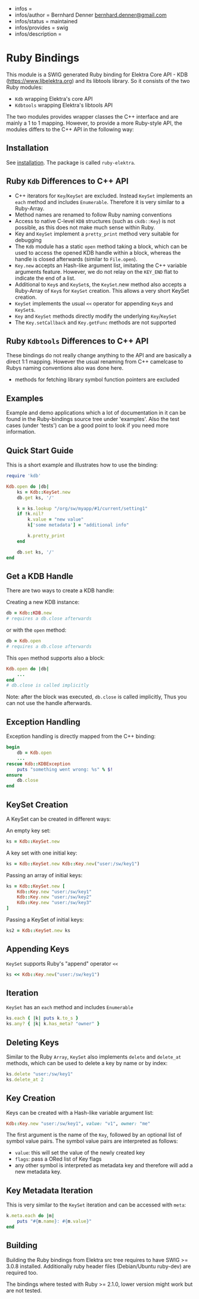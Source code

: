 - infos =
- infos/author = Bernhard Denner <bernhard.denner@gmail.com>
- infos/status = maintained
- infos/provides = swig
- infos/description =

# Ruby Bindings

This module is a SWIG generated Ruby binding for Elektra Core API - KDB
(https://www.libelektra.org) and its libtools library. So it consists of the two
Ruby modules:

- `Kdb` wrapping Elektra's core API
- `Kdbtools` wrapping Elektra's libtools API

The two modules provides wrapper classes the C++ interface and are
mainly a 1 to 1 mapping. However, to provide a more Ruby-style API,
the modules differs to the C++ API in the following way:

## Installation

See [installation](/doc/INSTALL.md).
The package is called `ruby-elektra`.

## Ruby `Kdb` Differences to C++ API

- C++ iterators for `Key`/`KeySet` are excluded. Instead `KeySet` implements
  an `each` method and includes `Enumerable`. Therefore it is very similar to
  a Ruby-Array.
- Method names are renamed to follow Ruby naming conventions
- Access to native C-level `KDB` structures (such as `ckdb::Key`) is not
  possible, as this does not make much sense within Ruby.
- Key and `KeySet` implement a `pretty_print` method very suitable for debugging
- The `Kdb` module has a static `open` method taking a block, which can be
  used to access the opened KDB handle within a block, whereas the handle is
  closed afterwards (similar to `File.open`).
- `Key.new` accepts an Hash-like argument list, imitating the C++ variable
  arguments feature. However, we do not relay on the `KEY_END` flat to
  indicate the end of a list.
- Additional to `Key`s and `KeySet`s, the `KeySet`.new method also accepts a
  Ruby-Array of `Key`s for `KeySet` creation. This allows a very short
  KeySet creation.
- `KeySet` implements the usual `<<` operator for appending `Key`s and
  `KeySet`s.
- `Key` and `KeySet` methods directly modify the underlying `Key`/`KeySet`
- The `Key.setCallback` and `Key.getFunc` methods are not supported

## Ruby `Kdbtools` Differences to C++ API

These bindings do not really change anything to the API and are basically a
direct 1:1 mapping. However the usual renaming from C++ camelcase to Rubys
naming conventions also was done here.

- methods for fetching library symbol function pointers are excluded

## Examples

Example and demo applications which a lot of documentation in it can be found
in the Ruby-bindings source tree under 'examples'. Also the test cases (under
'tests') can be a good point to look if you need more information.

## Quick Start Guide

This is a short example and illustrates how to use the binding:

```ruby
require 'kdb'

Kdb.open do |db|
	ks = Kdb::KeySet.new
	db.get ks, '/'

	k = ks.lookup "/org/sw/myapp/#1/current/setting1"
	if !k.nil?
		k.value = "new value"
		k['some metadata'] = "additional info"

		k.pretty_print
	end

	db.set ks, '/'
end
```

## Get a KDB Handle

There are two ways to create a KDB handle:

Creating a new KDB instance:

```ruby
db = Kdb::KDB.new
# requires a db.close afterwards
```

or with the `open` method:

```ruby
db = Kdb.open
# requires a db.close afterwards
```

This `open` method supports also a block:

```ruby
Kdb.open do |db|
	...
end
# db.close is called implicitly
```

Note: after the block was executed, `db.close` is called implicitly, Thus you
can not use the handle afterwards.

## Exception Handling

Exception handling is directly mapped from the C++ binding:

```ruby
begin
	db = Kdb.open
	...
rescue Kdb::KDBException
	puts "something went wrong: %s" % $!
ensure
	db.close
end
```

## KeySet Creation

A KeySet can be created in different ways:

An empty key set:

```ruby
ks = Kdb::KeySet.new
```

A key set with one initial key:

```ruby
ks = Kdb::KeySet.new Kdb::Key.new("user:/sw/key1")
```

Passing an array of initial keys:

```ruby
ks = Kdb::KeySet.new [
	Kdb::Key.new "user:/sw/key1"
	Kdb::Key.new "user:/sw/key2"
	Kdb::Key.new "user:/sw/key3"
]
```

Passing a KeySet of initial keys:

```ruby
ks2 = Kdb::KeySet.new ks
```

## Appending Keys

`KeySet` supports Ruby's "append" operator `<<`

```ruby
ks << Kdb::Key.new("user:/sw/key1")
```

## Iteration

`KeySet` has an `each` method and includes `Enumerable`

```ruby
ks.each { |k| puts k.to_s }
ks.any? { |k| k.has_meta? "owner" }
```

## Deleting Keys

Similar to the Ruby `Array`, `KeySet` also implements `delete` and `delete_at`
methods, which can be used to delete a key by name or by index:

```ruby
ks.delete "user:/sw/key1"
ks.delete_at 2
```

## Key Creation

Keys can be created with a Hash-like variable argument list:

```ruby
Kdb::Key.new "user:/sw/key1", value: "v1", owner: "me"
```

The first argument is the name of the `Key`, followed by an optional list of
symbol value pairs. The symbol value pairs are interpreted as follows:

- `value`: this will set the value of the newly created key
- `flags`: pass a ORed list of Key flags
- any other symbol is interpreted as metadata key and therefore will add a new
  metadata key.

## Key Metadata Iteration

This is very similar to the `KeySet` iteration and can be accessed with `meta`:

```ruby
k.meta.each do |m|
	puts "#{m.name}: #{m.value}"
end
```

## Building

Building the Ruby bindings from Elektra src tree requires to have SWIG >= 3.0.8
installed. Additionally ruby header files (Debian/Ubuntu ruby-dev) are required
too.

The bindings where tested with Ruby >= 2.1.0, lower version might work but are
not tested.

